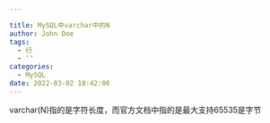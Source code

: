 ```yaml
---

title: MySQL中varchar中的N
author: John Doe
tags:
  - 行
  - ''
categories:
  - MySQL
date: 2022-03-02 18:42:00
---
```


varchar(N)指的是字符长度，而官方文档中指的是最大支持65535是字节